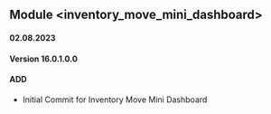 ## Module <inventory_move_mini_dashboard>

#### 02.08.2023
#### Version 16.0.1.0.0
#### ADD
- Initial Commit for Inventory Move Mini Dashboard
